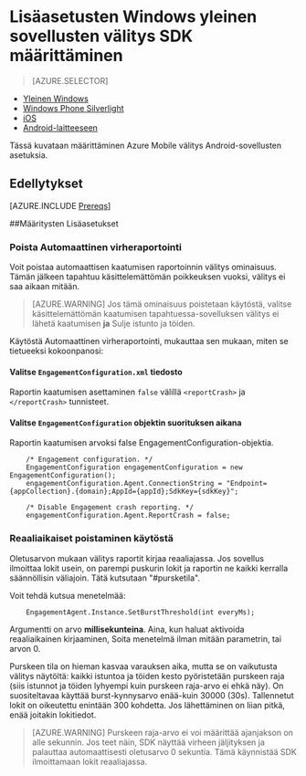 <properties
    pageTitle="Lisäasetusten Windows yleinen sovellusten välitys SDK määrittäminen"
    description="Määritysten Lisäasetukset Azure Mobile välitys yleinen Windows-sovellusten kanssa"                    
    services="mobile-engagement"
    documentationCenter="mobile"
    authors="piyushjo"
    manager="erikre"
    editor="" />

<tags
    ms.service="mobile-engagement"
    ms.workload="mobile"
    ms.tgt_pltfrm="mobile-windows-store"
    ms.devlang="dotnet"
    ms.topic="article"
    ms.date="10/04/2016"
    ms.author="piyushjo;ricksal" />

# <a name="advanced-configuration-for-windows-universal-apps-engagement-sdk"></a>Lisäasetusten Windows yleinen sovellusten välitys SDK määrittäminen

> [AZURE.SELECTOR]
- [Yleinen Windows](mobile-engagement-windows-store-advanced-configuration.md)
- [Windows Phone Silverlight](mobile-engagement-windows-phone-integrate-engagement.md)
- [iOS](mobile-engagement-ios-integrate-engagement.md)
- [Android-laitteeseen](mobile-engagement-android-advanced-configuration.md)

Tässä kuvataan määrittäminen Azure Mobile välitys Android-sovellusten asetuksia.

## <a name="prerequisites"></a>Edellytykset

[AZURE.INCLUDE [Prereqs](../../includes/mobile-engagement-windows-store-prereqs.md)]

##<a name="advanced-configuration"></a>Määritysten Lisäasetukset

### <a name="disable-automatic-crash-reporting"></a>Poista Automaattinen virheraportointi

Voit poistaa automaattisen kaatumisen raportoinnin välitys ominaisuus. Tämän jälkeen tapahtuu käsittelemättömän poikkeuksen vuoksi, välitys ei saa aikaan mitään.

> [AZURE.WARNING] Jos tämä ominaisuus poistetaan käytöstä, valitse käsittelemättömän kaatumisen tapahtuessa-sovelluksen välitys ei lähetä kaatumisen **ja** Sulje istunto ja töiden.

Käytöstä Automaattinen virheraportointi, mukauttaa sen mukaan, miten se tietueeksi kokoonpanosi:

#### <a name="from-engagementconfigurationxml-file"></a>Valitse `EngagementConfiguration.xml` tiedosto

Raportin kaatumisen asettaminen `false` välillä `<reportCrash>` ja `</reportCrash>` tunnisteet.

#### <a name="from-engagementconfiguration-object-at-run-time"></a>Valitse `EngagementConfiguration` objektin suorituksen aikana

Raportin kaatumisen arvoksi false EngagementConfiguration-objektia.

        /* Engagement configuration. */
        EngagementConfiguration engagementConfiguration = new EngagementConfiguration();
        engagementConfiguration.Agent.ConnectionString = "Endpoint={appCollection}.{domain};AppId={appId};SdkKey={sdkKey}";

        /* Disable Engagement crash reporting. */
        engagementConfiguration.Agent.ReportCrash = false;

### <a name="disable-real-time-reporting"></a>Reaaliaikaiset poistaminen käytöstä

Oletusarvon mukaan välitys raportit kirjaa reaaliajassa. Jos sovellus ilmoittaa lokit usein, on parempi puskurin lokit ja raportin ne kaikki kerralla säännöllisin väliajoin. Tätä kutsutaan "#pursketila".

Voit tehdä kutsua menetelmää:

        EngagementAgent.Instance.SetBurstThreshold(int everyMs);

Argumentti on arvo **millisekunteina**. Aina, kun haluat aktivoida reaaliaikainen kirjaaminen, Soita menetelmä ilman mitään parametrin, tai arvon 0.

Purskeen tila on hieman kasvaa varauksen aika, mutta se on vaikutusta välitys näytöltä: kaikki istuntoa ja töiden kesto pyöristetään purskeen raja (siis istunnot ja töiden lyhyempi kuin purskeen raja-arvo ei ehkä näy). On suositeltavaa käyttää burst-kynnysarvo enää-kuin 30000 (30s). Tallennetut lokit on oikeutettu enintään 300 kohdetta. Jos lähettäminen on liian pitkä, enää joitakin lokitiedot.

> [AZURE.WARNING] Purskeen raja-arvo ei voi määrittää ajanjakson on alle sekunnin. Jos teet näin, SDK näyttää virheen jäljityksen ja palauttaa automaattisesti oletusarvo 0 sekuntia. Tämä käynnistää SDK ilmoittamaan lokit reaaliajassa.

[here]:http://www.nuget.org/packages/Capptain.WindowsCS
[NuGet website]:http://docs.nuget.org/docs/start-here/overview

